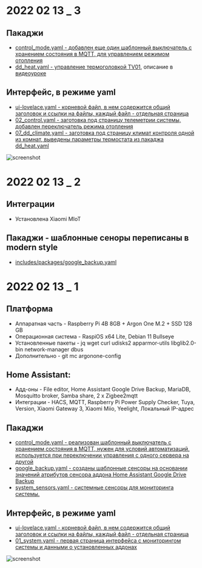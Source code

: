 # 2022 02 13 _ 3

## Пакаджи 
* [control_mode.yaml - добавлен еще один шаблонный выключатель с хранением состояния в MQTT, для управлением режимом отопления](https://github.com/kvazis/newHA/blob/master/includes/packages/control_mode.yaml)
* [dd_heat.yaml - управление термоголовкой TV01](https://github.com/kvazis/newHA/blob/master/includes/packages/Room_DD/dd_heat.yaml), описание в [видеоуроке](https://youtu.be/Y0bkyzhKHh8)

## Интерфейс, в режиме yaml
* [ui-lovelace.yaml - корневой файл, в нем содержится общий заголовок и ссылки на файлы, каждый файл - отдельная страница](https://github.com/kvazis/newHA/blob/master/ui-lovelace.yaml)
* [02_control.yaml - заготовка под страницу телеметрии системы, добавлен переключатель режима отопления](https://github.com/kvazis/newHA/blob/master/lovelace/02_control.yaml)
* [07_dd_climate.yaml - заготовка под страницу климат контроля одной из комнат, выведены параметры термостата из пакаджа dd_heat.yaml](https://github.com/kvazis/newHA/blob/master/lovelace/07_dd_climate.yaml)

![screenshot](https://raw.githubusercontent.com/kvazis/newHA/master/img/0002.png)

# 2022 02 13 _ 2
## Интеграции
* Установлена Xiaomi MIoT

## Пакаджи - шаблонные сеноры переписаны в modern style
* [includes/packages/google_backup.yaml](https://github.com/kvazis/newHA/blob/master/includes/packages/google_backup.yaml) 



# 2022 02 13 _ 1

## Платформа
* Аппаратная часть - Raspberry Pi 4B 8GB + Argon One M.2 + SSD 128 GB
* Операционная система - RaspiOS x64 Lite, Debian 11 Bullseye
* Установленные пакеты - jq wget curl udisks2 apparmor-utils libglib2.0-bin network-manager dbus
* Дополнительно - git mc argonone-config

## Home Assistant:
* Адд-оны - File editor, Home Assistant Google Drive Backup, MariaDB, Mosquitto broker, Samba share, 2 x Zigbee2mqtt
* Интеграции - HACS, MQTT, Raspberry Pi Power Supply Checker, Tuya, Version, Xiaomi Gateway 3, Xiaomi Miio, Yeelight, Локальный IP-адрес

## Пакаджи 
* [control_mode.yaml - реализован шаблонный выключатель с хранением состояния в MQTT, нужен для условий автоматизаций, используется при переключении управления с одного сервера на другой](https://github.com/kvazis/newHA/blob/master/includes/packages/control_mode.yaml)
* [google_backup.yaml - созданы шаблонные сенсоры на основании значений атрибутов сенсора аддона Home Assistant Google Drive Backup](https://github.com/kvazis/newHA/blob/master/includes/packages/google_backup.yaml) 
* [system_sensors.yaml - системные сенсоры для мониторинга системы.](https://github.com/kvazis/newHA/blob/master/includes/packages/system_sensors.yaml)

## Интерфейс, в режиме yaml
* [ui-lovelace.yaml - корневой файл, в нем содержится общий заголовок и ссылки на файлы, каждый файл - отдельная страница](https://github.com/kvazis/newHA/blob/master/ui-lovelace.yaml)
* [01_system.yaml - первая страница интерфейса с мониторингом системы и данными о установленных аддонах](https://github.com/kvazis/newHA/blob/master/lovelace/01_system.yaml)

![screenshot](https://raw.githubusercontent.com/kvazis/newHA/master/img/0001.png)
